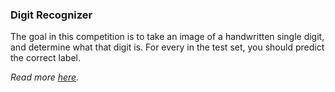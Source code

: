### Digit Recognizer

The goal in this competition is to take an image of a handwritten single digit, and determine what that digit is.
For every in the test set, you should predict the correct label.

*Read more [here](https://www.kaggle.com/c/digit-recognizer/overview/description).*
